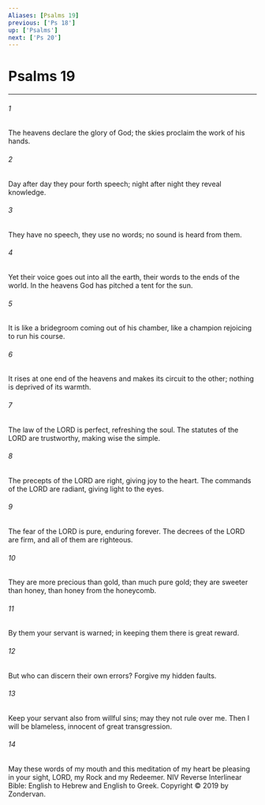 ```yaml
---
Aliases: [Psalms 19]
previous: ['Ps 18']
up: ['Psalms']
next: ['Ps 20']
---
```

# Psalms 19

***


###### 1 
The heavens declare the glory of God; the skies proclaim the work of his hands. 

###### 2 
Day after day they pour forth speech; night after night they reveal knowledge. 

###### 3 
They have no speech, they use no words; no sound is heard from them. 

###### 4 
Yet their voice goes out into all the earth, their words to the ends of the world. In the heavens God has pitched a tent for the sun. 

###### 5 
It is like a bridegroom coming out of his chamber, like a champion rejoicing to run his course. 

###### 6 
It rises at one end of the heavens and makes its circuit to the other; nothing is deprived of its warmth. 

###### 7 
The law of the LORD is perfect, refreshing the soul. The statutes of the LORD are trustworthy, making wise the simple. 

###### 8 
The precepts of the LORD are right, giving joy to the heart. The commands of the LORD are radiant, giving light to the eyes. 

###### 9 
The fear of the LORD is pure, enduring forever. The decrees of the LORD are firm, and all of them are righteous. 

###### 10 
They are more precious than gold, than much pure gold; they are sweeter than honey, than honey from the honeycomb. 

###### 11 
By them your servant is warned; in keeping them there is great reward. 

###### 12 
But who can discern their own errors? Forgive my hidden faults. 

###### 13 
Keep your servant also from willful sins; may they not rule over me. Then I will be blameless, innocent of great transgression. 

###### 14 
May these words of my mouth and this meditation of my heart be pleasing in your sight, LORD, my Rock and my Redeemer. NIV Reverse Interlinear Bible: English to Hebrew and English to Greek. Copyright © 2019 by Zondervan.
